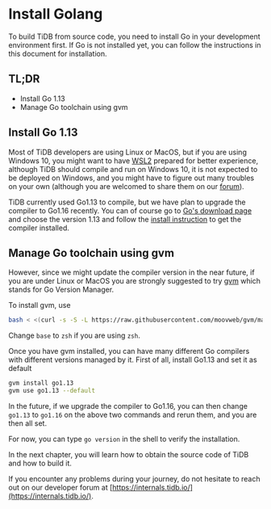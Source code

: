 # Install Golang

To build TiDB from source code, you need to install Go in your development environment first. If Go is not installed yet, you can follow the instructions in this document for installation.

## TL;DR

* Install Go 1.13
* Manage Go toolchain using gvm

## Install Go 1.13

Most of TiDB developers are using Linux or MacOS, but if you are using Windows 10, you might want to have [WSL2](https://docs.microsoft.com/en-us/windows/wsl/install-win10) prepared for better experience, although TiDB should compile and run on Windows 10, it is not expected to be deployed on Windows, and you might have to figure out many troubles on your own (although you are welcomed to share them on our [forum](https://internals.tidb.io/)).

TiDB currently used Go1.13 to compile, but we have plan to upgrade the compiler to Go1.16 recently. You can of course go to [Go's download page](https://golang.org/dl/) and choose the version 1.13 and follow the [install instruction](https://golang.org/doc/install) to get the compiler installed.

## Manage Go toolchain using gvm

However, since we might update the compiler version in the near future, if you are under Linux or MacOS you are strongly suggested to try [gvm](https://github.com/moovweb/gvm) which stands for Go Version Manager.

To install gvm, use

```bash
bash < <(curl -s -S -L https://raw.githubusercontent.com/moovweb/gvm/master/binscripts/gvm-installer)
```

Change `base` to `zsh` if you are using `zsh`.

Once you have gvm installed, you can have many different Go compilers with different versions managed by it. First of all, install Go1.13 and set it as default

```bash
gvm install go1.13
gvm use go1.13 --default
```

In the future, if we upgrade the compiler to Go1.16, you can then change `go1.13` to `go1.16` on the above two commands and rerun them, and you are then all set.

For now, you can type `go version` in the shell to verify the installation.

In the next chapter, you will learn how to obtain the source code of TiDB and how to build it.

If you encounter any problems during your journey, do not hesitate to reach out on our developer forum at [https://internals.tidb.io/](https://internals.tidb.io/).
